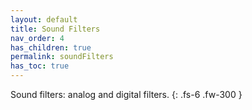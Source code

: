 ```yaml
---
layout: default
title: Sound Filters
nav_order: 4
has_children: true
permalink: soundFilters
has_toc: true
---
```


Sound filters: analog and digital filters.
{: .fs-6 .fw-300 }